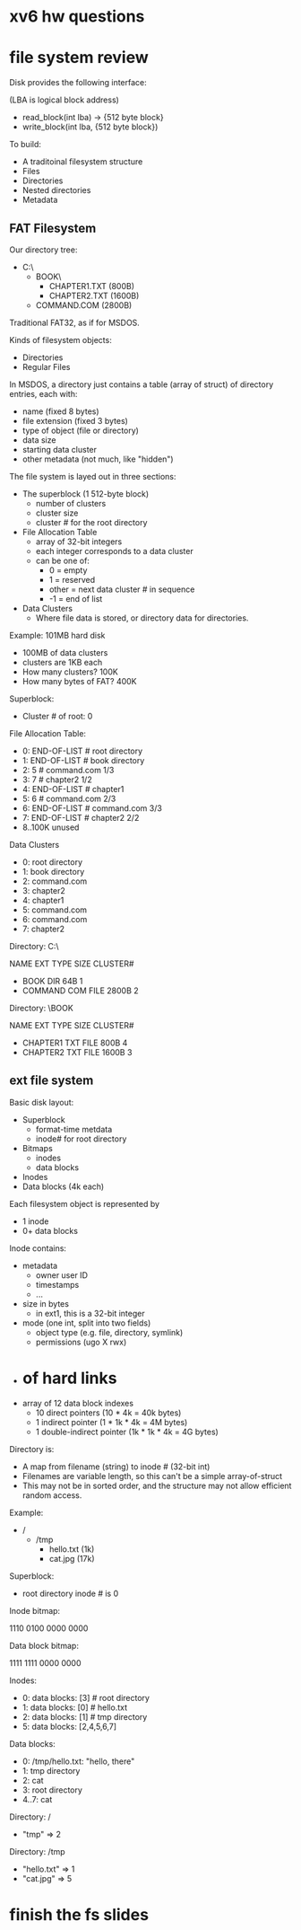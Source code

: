 
# xv6 hw questions

# file system review

Disk provides the following interface:

(LBA is logical block address)

 - read_block(int lba) -> {512 byte block}
 - write_block(int lba, {512 byte block})

To build:

 - A traditoinal filesystem structure
 - Files
 - Directories
 - Nested directories
 - Metadata

## FAT Filesystem

Our directory tree:

 - C:\
   - BOOK\
     - CHAPTER1.TXT (800B)
     - CHAPTER2.TXT (1600B)
   - COMMAND.COM (2800B)

Traditional FAT32, as if for MSDOS.

Kinds of filesystem objects:

 - Directories
 - Regular Files

In MSDOS, a directory just contains a
table (array of struct) of directory entries,
each with:

 - name (fixed 8 bytes)
 - file extension  (fixed 3 bytes)
 - type of object (file or directory)
 - data size
 - starting data cluster
 - other metadata (not much, like "hidden")

The file system is layed out in three sections:

 - The superblock (1 512-byte block)
   - number of clusters
   - cluster size
   - cluster # for the root directory
 - File Allocation Table
   - array of 32-bit integers
   - each integer corresponds to a data
     cluster
   - can be one of:
     - 0  = empty
     - 1  = reserved
     - other = next data cluster # in sequence
     - -1 = end of list
 - Data Clusters
   - Where file data is stored, or directory
     data for directories.

Example: 101MB hard disk

 - 100MB of data clusters
 - clusters are 1KB each
 - How many clusters? 100K
 - How many bytes of FAT? 400K

Superblock:

 - Cluster # of root: 0

File Allocation Table:

 - 0: END-OF-LIST     # root directory 
 - 1: END-OF-LIST     # book directory
 - 2: 5               # command.com 1/3
 - 3: 7               # chapter2    1/2
 - 4: END-OF-LIST     # chapter1
 - 5: 6               # command.com 2/3
 - 6: END-OF-LIST     # command.com 3/3
 - 7: END-OF-LIST     # chapter2    2/2
 - 8..100K unused

Data Clusters

 - 0: root directory
 - 1: book directory
 - 2: command.com
 - 3: chapter2
 - 4: chapter1
 - 5: command.com
 - 6: command.com
 - 7: chapter2

Directory: C:\

   NAME     EXT     TYPE    SIZE  CLUSTER#
 - BOOK             DIR     64B     1
 - COMMAND  COM     FILE    2800B   2

Directory: \BOOK

   NAME     EXT     TYPE    SIZE  CLUSTER#
 - CHAPTER1 TXT     FILE    800B    4
 - CHAPTER2 TXT     FILE   1600B    3

## ext file system

Basic disk layout:

 - Superblock
   - format-time metdata
   - inode# for root directory
 - Bitmaps
   - inodes
   - data blocks
 - Inodes
 - Data blocks (4k each)

Each filesystem object is represented by

 - 1 inode
 - 0+ data blocks

Inode contains:

 - metadata
   - owner user ID
   - timestamps
   - ...
 - size in bytes
   - in ext1, this is a 32-bit integer
 - mode (one int, split into two fields)
   - object type (e.g. file, directory, symlink)
   - permissions (ugo X rwx)
 - # of hard links
 - array of 12 data block indexes
   - 10 direct pointers  (10 * 4k = 40k bytes)
   - 1 indirect pointer  (1 \* 1k \* 4k = 4M bytes)
   - 1 double-indirect pointer (1k \* 1k \* 4k = 4G bytes)

Directory is:

 - A map from filename (string) to inode # (32-bit int)
 - Filenames are variable length, so this can't be a
   simple array-of-struct
 - This may not be in sorted order, and the structure
   may not allow efficient random access.

Example:

 - /
   - /tmp
     - hello.txt (1k)
     - cat.jpg (17k)

Superblock:

 - root directory inode # is 0

Inode bitmap:

 1110 0100 0000 0000

Data block bitmap:
 
 1111 1111 0000 0000

Inodes:

 - 0: data blocks: [3] # root directory
 - 1: data blocks: [0] # hello.txt
 - 2: data blocks: [1] # tmp directory
 - 5: data blocks: [2,4,5,6,7]

Data blocks:
 
 - 0: /tmp/hello.txt: "hello, there"
 - 1: tmp directory
 - 2: cat
 - 3: root directory
 - 4..7: cat

Directory: /

 - "tmp" => 2

Directory: /tmp

 - "hello.txt" => 1
 - "cat.jpg" => 5

# finish the fs slides

